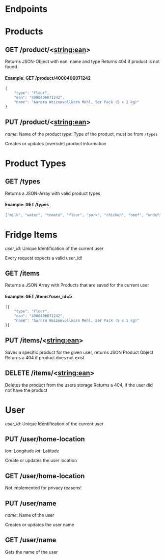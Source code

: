 # Endpoints

# Products
## GET /product/<<string:ean>>
Returns JSON-Object with ean, name and type
Returns 404 if product is not found

#### Example: GET /product/4000406071242
```javascript
{
    "type": "flour",
    "ean": "4000406071242",
    "name": "Aurora Weizenvollkorn Mehl, 5er Pack (5 x 1 kg)"
}
```

## PUT /product/<<string:ean>>
_name_: Name of the product
_type_: Type of the product, must be from `/types`

Creates or updates (override) product information

# Product Types

## GET /types
Returns a JSON-Array with valid product types
#### Example: GET /types
```javascript
["milk", "water", "tomato", "flour", "pork", "chicken", "beef", "undefined"]
```

# Fridge Items
_user_id_: Unique Identification of the current user

Every request expects a valid user_id!

## GET /items
Returns a JSON Array with Products that are saved for the current user

#### Example: GET /items?user_id=5
```javascript
[{
    "type": "flour",
    "ean": "4000406071242",
    "name": "Aurora Weizenvollkorn Mehl, 5er Pack (5 x 1 kg)"
}]
```

## PUT /items/<<string:ean>>
Saves a specific product for the given user, returns JSON Product Object
Returns a 404 if product does not exist

## DELETE /items/<<string:ean>>
Deletes the product from the users storage
Returns a 404, if the user did not have the product

# User
_user_id_: Unique Identification of the current user

## PUT /user/home-location
_lon_: Longitude
_lat_: Latitude

Create or updates the user location

## GET /user/home-location
Not implemented for privacy reasons!

## PUT /user/name
_name_: Name of the user

Creates or updates the user name

## GET /user/name
Gets the name of the user